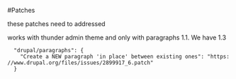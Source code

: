 #Patches

these patches need to addressed

works with thunder admin theme and only with paragraphs 1.1. We have 1.3

      "drupal/paragraphs": {
        "Create a NEW paragraph 'in place' between existing ones": "https: //www.drupal.org/files/issues/2899917_6.patch"
      }
